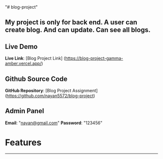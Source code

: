 "# blog-project"

## My project is only for back end. A user can create blog. And can update. Can see all blogs.

## Live Demo

**Live Link**: [Blog Project Link] (https://blog-project-gamma-amber.vercel.app/)

## Github Source Code

**GitHub Repository**: [Blog Project Assignment] (https://github.com/nayan5572/blog-project)

## Admin Panel

**Email**: "nayan@gmail.com"
**Password**: "123456"

<h1>Features</h1>
<hr/>
